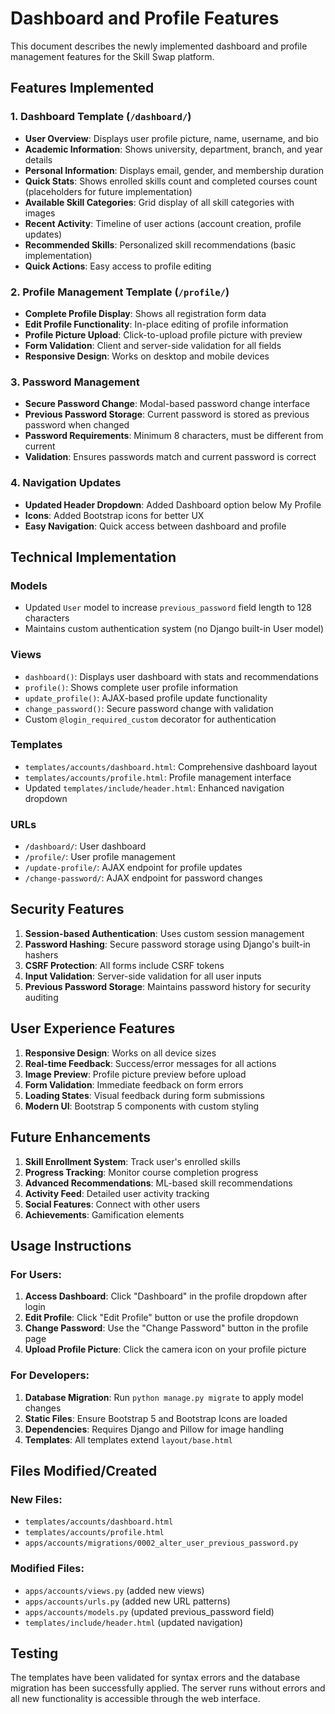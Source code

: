 # Dashboard and Profile Features

This document describes the newly implemented dashboard and profile management features for the Skill Swap platform.

## Features Implemented

### 1. Dashboard Template (`/dashboard/`)
- **User Overview**: Displays user profile picture, name, username, and bio
- **Academic Information**: Shows university, department, branch, and year details
- **Personal Information**: Displays email, gender, and membership duration
- **Quick Stats**: Shows enrolled skills count and completed courses count (placeholders for future implementation)
- **Available Skill Categories**: Grid display of all skill categories with images
- **Recent Activity**: Timeline of user actions (account creation, profile updates)
- **Recommended Skills**: Personalized skill recommendations (basic implementation)
- **Quick Actions**: Easy access to profile editing

### 2. Profile Management Template (`/profile/`)
- **Complete Profile Display**: Shows all registration form data
- **Edit Profile Functionality**: In-place editing of profile information
- **Profile Picture Upload**: Click-to-upload profile picture with preview
- **Form Validation**: Client and server-side validation for all fields
- **Responsive Design**: Works on desktop and mobile devices

### 3. Password Management
- **Secure Password Change**: Modal-based password change interface
- **Previous Password Storage**: Current password is stored as previous password when changed
- **Password Requirements**: Minimum 8 characters, must be different from current
- **Validation**: Ensures passwords match and current password is correct

### 4. Navigation Updates
- **Updated Header Dropdown**: Added Dashboard option below My Profile
- **Icons**: Added Bootstrap icons for better UX
- **Easy Navigation**: Quick access between dashboard and profile

## Technical Implementation

### Models
- Updated `User` model to increase `previous_password` field length to 128 characters
- Maintains custom authentication system (no Django built-in User model)

### Views
- `dashboard()`: Displays user dashboard with stats and recommendations
- `profile()`: Shows complete user profile information
- `update_profile()`: AJAX-based profile update functionality
- `change_password()`: Secure password change with validation
- Custom `@login_required_custom` decorator for authentication

### Templates
- `templates/accounts/dashboard.html`: Comprehensive dashboard layout
- `templates/accounts/profile.html`: Profile management interface
- Updated `templates/include/header.html`: Enhanced navigation dropdown

### URLs
- `/dashboard/`: User dashboard
- `/profile/`: User profile management
- `/update-profile/`: AJAX endpoint for profile updates
- `/change-password/`: AJAX endpoint for password changes

## Security Features

1. **Session-based Authentication**: Uses custom session management
2. **Password Hashing**: Secure password storage using Django's built-in hashers
3. **CSRF Protection**: All forms include CSRF tokens
4. **Input Validation**: Server-side validation for all user inputs
5. **Previous Password Storage**: Maintains password history for security auditing

## User Experience Features

1. **Responsive Design**: Works on all device sizes
2. **Real-time Feedback**: Success/error messages for all actions
3. **Image Preview**: Profile picture preview before upload
4. **Form Validation**: Immediate feedback on form errors
5. **Loading States**: Visual feedback during form submissions
6. **Modern UI**: Bootstrap 5 components with custom styling

## Future Enhancements

1. **Skill Enrollment System**: Track user's enrolled skills
2. **Progress Tracking**: Monitor course completion progress
3. **Advanced Recommendations**: ML-based skill recommendations
4. **Activity Feed**: Detailed user activity tracking
5. **Social Features**: Connect with other users
6. **Achievements**: Gamification elements

## Usage Instructions

### For Users:
1. **Access Dashboard**: Click "Dashboard" in the profile dropdown after login
2. **Edit Profile**: Click "Edit Profile" button or use the profile dropdown
3. **Change Password**: Use the "Change Password" button in the profile page
4. **Upload Profile Picture**: Click the camera icon on your profile picture

### For Developers:
1. **Database Migration**: Run `python manage.py migrate` to apply model changes
2. **Static Files**: Ensure Bootstrap 5 and Bootstrap Icons are loaded
3. **Dependencies**: Requires Django and Pillow for image handling
4. **Templates**: All templates extend `layout/base.html`

## Files Modified/Created

### New Files:
- `templates/accounts/dashboard.html`
- `templates/accounts/profile.html`
- `apps/accounts/migrations/0002_alter_user_previous_password.py`

### Modified Files:
- `apps/accounts/views.py` (added new views)
- `apps/accounts/urls.py` (added new URL patterns)
- `apps/accounts/models.py` (updated previous_password field)
- `templates/include/header.html` (updated navigation)

## Testing

The templates have been validated for syntax errors and the database migration has been successfully applied. The server runs without errors and all new functionality is accessible through the web interface.